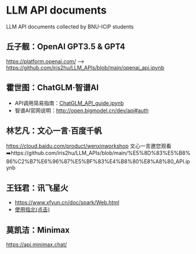 # LLM API documents
LLM API documents collected by BNU-ICIP students

## 丘子靓：OpenAI GPT3.5 & GPT4

https://platform.openai.com/ 
--> https://github.com/iris2hu/LLM_APIs/blob/main/openai_api.ipynb

## 霍世图：ChatGLM·智谱AI

- API调用简易指南：[ChatGLM_API_guide.ipynb](https://github.com/iris2hu/LLM_APIs/blob/main/ChatGLM_API_guide.ipynb)
- 智谱AI官网说明：http://open.bigmodel.cn/dev/api#auth 

## 林艺凡：文心一言·百度千帆

https://cloud.baidu.com/product/wenxinworkshop
文心一言邀您观看➡️https://github.com/iris2hu/LLM_APIs/blob/main/%E5%8D%83%E5%B8%86%C2%B7%E6%96%87%E5%BF%83%E4%B8%80%E8%A8%80_API.ipynb

## 王钰君：讯飞星火

- https://www.xfyun.cn/doc/spark/Web.html 
- [使用指北(点击)](https://github.com/iris2hu/LLM_APIs/blob/main/%E8%AE%AF%E9%A3%9E%E6%98%9F%E7%81%AB%E8%AE%A4%E7%9F%A5%E5%A4%A7%E6%A8%A1%E5%9E%8B.md)
## 莫凯洁：Minimax

https://api.minimax.chat/
